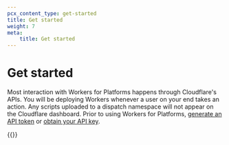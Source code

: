 ```yaml
---
pcx_content_type: get-started
title: Get started
weight: 7
meta:
    title: Get started
---
```


# Get started 

Most interaction with Workers for Platforms happens through Cloudflare's APIs. You will be deploying Workers whenever a user on your end takes an action. Any scripts uploaded to a dispatch namespace will not appear on the Cloudflare dashboard. Prior to using Workers for Platforms, [generate an API token](/api/get-started/create-token) or [obtain your API key](/api/get-started/keys).

{{<directory-listing>}}